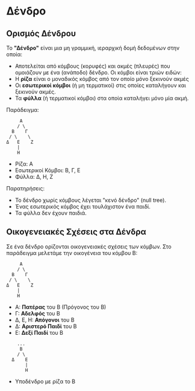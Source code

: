 # Δένδρο

## Ορισμός Δένδρου

Το **"Δένδρο"** είναι μια μη γραμμική, ιεραρχική δομή δεδομένων στην οποία:

- Αποτελείται από κόμβους (κορυφές) και ακμές (πλευρές) που ομοιάζουν με ένα (ανάποδο) δένδρο. Οι κόμβοι είναι τριών ειδών:
 - Η **ρίζα** είναι ο μοναδικός κόμβος από τον οποίο μόνο ξεκινούν ακμές
 - Οι **εσωτερικοί κόμβοι** (ή μη τερματικοί) στις οποίες καταλήγουν και ξεκινούν ακμές.
 - Τα **φύλλα** (ή τερματικοί κόμβοι) στα οποία καταλήγει μόνο μία ακμή.

Παράδειγμα:

```none
     Α    
    / \   
  Β    Γ  
 / \    \ 
Δ   Ε    Ζ
    |      
    Η      
```

- Ρίζα: Α
- Εσωτερικοί Κόμβοι: Β, Γ, Ε
- Φύλλα: Δ, Η, Ζ

Παρατηρήσεις:

- Το δένδρο χωρίς κόμβους λέγεται "κενό δένδρο" (null tree).
- Ένας εσωτερικός κόμβος έχει τουλάχιστον ένα παιδί.
- Τα φύλλα δεν έχουν παιδιά.

## Οικογενειακές Σχέσεις στα Δένδρα

Σε ένα δένδρο ορίζονται οικογενειακές σχέσεις των κόμβων. Στο παράδειγμα μελετάμε την οικογένεια του κόμβου Β:

```none
     Α    
    / \   
  Β    Γ  
 / \    \ 
Δ   Ε    Ζ
    |      
    Η      
```

- Α: **Πατέρας** του Β (Πρόγονος του Β)
- Γ: **Αδελφός** του Β
- Δ, Ε, Η: **Απόγονοι** του Β
- Δ: **Αριστερό Παιδί** του Β
- Ε: **Δεξί Παιδί** του Β

```none
    ...
     Β    
    / \   
  Δ    Ε  
       | 
       Η    
```

- Υποδένδρο με ρίζα το Β
